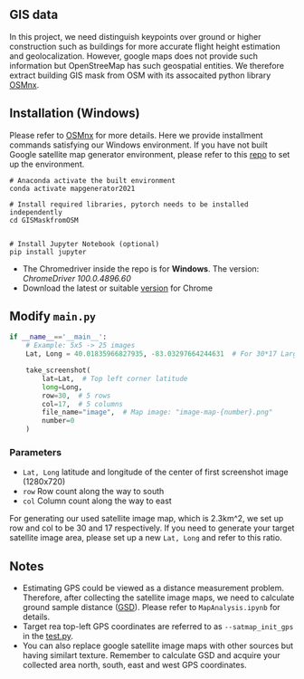 ## GIS data
In this project, we need distinguish keypoints over ground or higher construction such as buildings for more accurate flight height estimation and geolocalization. However, google maps does not provide such information but OpenStreeMap has such geospatial entities. We therefore extract building GIS mask from OSM with its assocaited python library [OSMnx](https://osmnx.readthedocs.io/en/stable/osmnx.html#module-osmnx.geometries).

## Installation (Windows)
Please refer to [OSMnx](https://github.com/gboeing/osmnx) for more details. Here we provide installment commands satisfying our Windows environment. If you have not built Google satellite map generator environment, please refer to this [repo]() to set up the environment.
```shell
# Anaconda activate the built environment
conda activate mapgenerator2021

# Install required libraries, pytorch needs to be installed independently
cd GISMaskfromOSM


# Install Jupyter Notebook (optional)
pip install jupyter
```
- The Chromedriver inside the repo is for **Windows**. The version: _ChromeDriver 100.0.4896.60_
- Download the latest or suitable [version](https://chromedriver.chromium.org/downloads) for Chrome

## Modify `main.py`
```python
if __name__=='__main__':
    # Example: 5x5 -> 25 images
    Lat, Long = 40.01835966827935, -83.03297664244631  # For 30*17 Larger Map, 2.3km^2

    take_screenshot(
        lat=Lat,  # Top left corner latitude
        long=Long,
        row=30,  # 5 rows
        col=17,  # 5 columns
        file_name="image",  # Map image: "image-map-{number}.png"
        number=0
    )
```
### Parameters
- `Lat, Long` latitude and longitude of the center of first screenshot image (1280x720)
- `row` Row count along the way to south  
- `col` Column count along the way to east
 
 For generating our used satellite image map, which is 2.3km\^2, we set up row and col to be 30 and 17 respectively. If you need to generate your target satellite image area, please set up a new `Lat, Long` and refer to this ratio.

## Notes
- Estimating GPS could be viewed as a distance measurement problem. Therefore, after collecting the satellite image maps, we need to calculate ground sample distance ([GSD](https://en.wikipedia.org/wiki/Ground_sample_distance)). Please refer to `MapAnalysis.ipynb` for details.
- Target rea top-left GPS coordinates are referred to as `--satmap_init_gps` in the [test.py](https://github.com/OSUPCVLab/UbihereDrone2021/blob/main/UAV%20Geolocalization/test.py).
- You can also replace google satellite image maps with other sources but having similart texture. Remember to calculate GSD and acquire your collected area north, south, east and west GPS coordinates.
